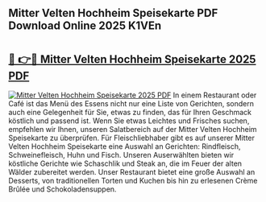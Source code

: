 ## Mitter Velten Hochheim Speisekarte PDF Download Online 2025 K1VEn

# <h2><a href="http://gc6oqr.nevu.top/?p=Mitter+Velten+Hochheim+Speisekarte">🔗 👉🔴 Mitter Velten Hochheim Speisekarte 2025 PDF</a></h2>

[![Mitter Velten Hochheim Speisekarte 2025 PDF](https://i.imgur.com/dBaPXMq.png)](http://gc6oqr.nevu.top/?p=Mitter+Velten+Hochheim+Speisekarte)
In einem Restaurant oder Café ist das Menü des Essens nicht nur eine Liste von Gerichten, sondern auch eine Gelegenheit für Sie, etwas zu finden, das für Ihren Geschmack köstlich und passend ist. Wenn Sie etwas Leichtes und Frisches suchen, empfehlen wir Ihnen, unseren Salatbereich auf der Mitter Velten Hochheim Speisekarte zu überprüfen. Für Fleischliebhaber gibt es auf unserer Mitter Velten Hochheim Speisekarte eine Auswahl an Gerichten: Rindfleisch, Schweinefleisch, Huhn und Fisch. Unseren Auserwählten bieten wir köstliche Gerichte wie Schaschlik und Steak an, die im Feuer der alten Wälder zubereitet werden. Unser Restaurant bietet eine große Auswahl an Desserts, von traditionellen Torten und Kuchen bis hin zu erlesenen Crème Brûlée und Schokoladensuppen.
